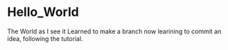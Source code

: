 # Hello_World
The World as I see it
Learned to make a branch now learining to commit an idea, following the tutorial.
